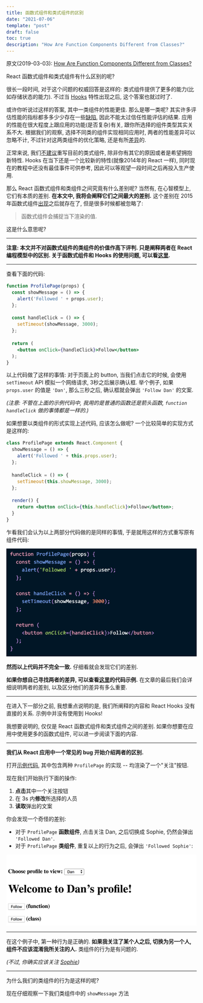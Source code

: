 ```yaml
---
title: 函数式组件和类式组件的区别
date: "2021-07-06"
template: "post"
draft: false
toc: true
description: "How Are Function Components Different from Classes?"
---
```


原文(2019-03-03): [How Are Function Components Different from Classes?](https://overreacted.io/how-are-function-components-different-from-classes/) 


React 函数式组件和类式组件有什么区别的呢?

很长一段时间, 对于这个问题的权威回答是这样的: 类式组件提供了更多的能力(比如存储状态的能力). 不过当 [Hooks](https://reactjs.org/docs/hooks-intro.html) 特性出现之后, 这个答案也就过时了.

或许你听说过这样的答案, 其中一类组件的性能更佳. 那么是哪一类呢? 其实许多评估性能的指标都多多少少存在一些[缺陷](https://medium.com/@dan_abramov/this-benchmark-is-indeed-flawed-c3d6b5b6f97f), 因此不能太过信任性能评估的结果. 应用的性能在很大程度上跟应用的功能(是否复杂)有关, 跟你所选择的组件类型其实关系不大. 根据我们的观察, 选择不同类的组件实现相同应用时, 两者的性能差异可以忽略不计, 不过针对这两类组件的优化策略, 还是有所[差异](https://reactjs.org/docs/hooks-faq.html#are-hooks-slow-because-of-creating-functions-in-render)的. 

正常来说, 我们[不建议](https://reactjs.org/docs/hooks-faq.html#should-i-use-hooks-classes-or-a-mix-of-both)重写目前的类式组件, 除非你有其它的原因或者是希望拥抱新特性. Hooks 在当下还是一个比较新的特性(就像2014年的 React 一样), 同时现在的教程中还没有最佳事件可供参考, 因此可以等观望一段时间之后再投入生产使用.

那么 React 函数式组件和类组件之间究竟有什么差别呢? 当然有, 在心智模型上, 它们有本质的差别. **在本文中, 我将会阐释它们之间最大的差别.** 这个差别在 2015 年函数式组件[出现](https://reactjs.org/blog/2015/09/10/react-v0.14-rc1.html#stateless-function-components)之后就存在了, 但是很多时候都被忽略了: 

> 函数式组件会捕捉当下渲染的值.

这是什么意思呢?

--- 


**注意: 本文并不对函数式组件的类组件的价值作高下评判. 只是阐释两者在 React 编程模型中的区别. 关于函数式组件和 Hooks 的使用问题, 可以看[这里](https://reactjs.org/docs/hooks-faq.html#adoption-strategy).**

---

查看下面的代码:

```jsx
function ProfilePage(props) {
  const showMessage = () => {
    alert('Followed ' + props.user);
  };

  const handleClick = () => {
    setTimeout(showMessage, 3000);
  };

  return (
    <button onClick={handleClick}>Follow</button>
  );
}
```

以上代码做了这样的事情: 对于页面上的 button, 当我们点击它的时候, 会使用 `setTimeout` API 模拟一个网络请求, 3秒之后展示确认框. 举个例子, 如果 `props.user` 的值是 `'Dan'`, 那么三秒之后, 确认框就会弹出 `'Follow Dan'` 的文案. 

*(注意: 不管在上面的示例代码中, 我用的是普通的函数还是箭头函数, `function handleClick` 做的事情都是一样的.)*

如果想要以类组件的形式实现上述代码, 应该怎么做呢? 一个比较简单的实现方式是这样的:

```jsx
class ProfilePage extends React.Component {
  showMessage = () => {
    alert('Followed ' + this.props.user);
  };

  handleClick = () => {
    setTimeout(this.showMessage, 3000);
  };

  render() {
    return <button onClick={this.handleClick}>Follow</button>;
  }
}
```

乍看我们会认为以上两部分代码做的是同样的事情, 于是就用这样的方式重写原有组件代码:

![](./wtf.gif)

**然而以上代码并不完全一致.** 仔细看就会发现它们的差别.

**如果你想自己寻找两者的差异, 可以查看[这里](https://codesandbox.io/s/pjqnl16lm7)的代码示例.** 在文章的最后我们会详细说明两者的差别, 以及区分他们的差异有多么重要. 

---

在进入下一部分之前, 我想重点说明的是, 我们所阐释的内容和 React Hooks 没有直接的关系. 示例中并没有使用到 Hooks!

我想要说明的, 仅仅是 React 函数式组件和类式组件之间的差别. 如果你想要在应用中使用更多的函数式组件, 可以进一步阅读下面的内容.

---

**我们从 React 应用中一个常见的 bug 开始介绍两者的区别.**

打开[示例代码](https://codesandbox.io/s/pjqnl16lm7), 其中包含两种 `ProfilePage` 的实现 -- 均渲染了一个"关注"按钮.

现在我们开始执行下面的操作:

1. **点击**其中一个关注按钮
2. 在 3s 内**修改**所选择的人员
3. **读取**弹出的文案

你会发现一个奇怪的差别:

- 对于 `ProfilePage` **函数组件**, 点击关注 Dan, 之后切换成 Sophie, 仍然会弹出 `'Followed Dan'`.
- 对于 `ProfilePage` **类组件**, 重复以上的行为之后, 会弹出 `'Followed Sophie'`:

![](./bug.gif)

---

在这个例子中, 第一种行为是正确的. **如果我关注了某个人之后, 切换为另一个人, 组件不应该混淆我所关注的人.** 类组件的行为是有问题的.

_(不过, 你确实应该关注 [Sophie](https://mobile.twitter.com/sophiebits))_

---

为什么我们的类组件的行为是这样的呢?

现在仔细观察一下我们类组件中的 `showMessage` 方法